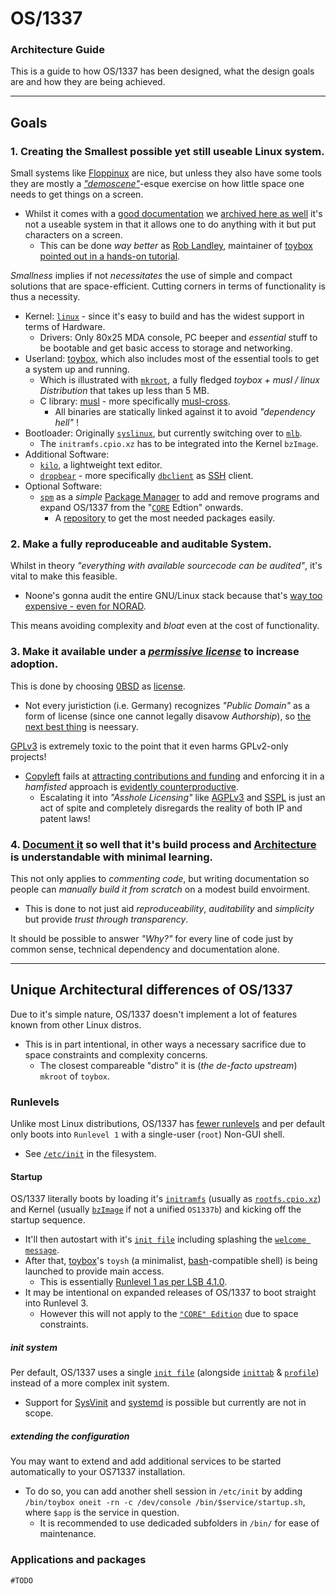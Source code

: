 #   OS/1337
### Architecture Guide

This is a guide to how OS/1337 has been designed, what the design goals are and how they are being achieved.

---

##	Goals

###
### 1. Creating the Smallest possible yet still useable Linux system.

Small systems like [Floppinux](https://github.com/w84death/floppinux) are nice, but unless they also have some tools they are mostly a [*"demoscene"*](https://en.wikipedia.org/wiki/Demoscene)-esque exercise on how little space one needs to get things on a screen.
- Whilst it comes with a [good documentation](https://archive.org/details/floppinux-manual) we [archived here as well](docu/external/floppinux/floppinux-manual.pdf) it's not a useable system in that it allows one to do anything with it but put characters on a screen. 
  - This can be done *way better* as [Rob Landley](http://landley.net/toybox/), maintainer of [toybox](https://github.com/landley/toybox) [pointed out in a hands-on tutorial](https://www.youtube.com/watch?v=Sk9TatW9ino).

*Smallness* implies if not *necessitates* the use of simple and compact solutions that are space-efficient.
Cutting corners in terms of functionality is thus a necessity.
- Kernel: [``linux``](https://kernel.org/) - since it's easy to build and has the widest support in terms of Hardware.
  - Drivers: Only 80x25 MDA console, PC beeper and *essential* stuff to be bootable and get basic access to storage and networking.
- Userland: [toybox](https://github.com/landley/toybox), which also includes most of the essential tools to get a system up and running.
  - Which is illustrated with [``mkroot``](https://github.com/landley/toybox/blob/master/mkroot/README), a fully fledged *toybox + musl / linux Distribution* that takes up less than 5 MB.
  - C library: [musl](https://en.wikipedia.org/wiki/Musl) - more specifically [musl-cross](https://landley.net/bin/toolchains/latest/).
    - All binaries are statically linked against it to avoid *"dependency hell"* !
- Bootloader: Originally [``syslinux``](https://wiki.syslinux.org/wiki/index.php?title=The_Syslinux_Project), but currently switching over to [``mlb``](https://github.com/OS-1337/mlb).
  - The ``initramfs.cpio.xz`` has to be integrated into the Kernel ``bzImage``.
- Additional Software:
  - [``kilo``](https://github.com/antirez/kilo), a lightweight text editor.
  - [``dropbear``](https://github.com/mkj/dropbear) - more specifically [```dbclient```](https://lists.ucc.gu.uwa.edu.au/pipermail/dropbear/2004q3/000022.html) as [SSH](https://en.wikipedia.org/wiki/Secure_Shell#OpenSSH_and_OSSH) client.
- Optional Software:
  - [``spm``](https://github.com/OS-1337/spm) as a *simple* [Package Manager](https://en.wikipedia.org/wiki/Package_manager) to add and remove programs and expand OS/1337 from the "[``CORE``](build/0.CORE) Edtion" onwards.
    - A [repository](https://github.com/OS-1337/pkgs) to get the most needed packages easily.

###
### 2. Make a fully reproduceable and auditable System.

Whilst in theory *"everything with available sourcecode can be audited"*, it's vital to make this feasible.
- Noone's gonna audit the entire GNU/Linux stack because that's [way too expensive - even for NORAD](https://www.youtube.com/watch?v=MkJkyMuBm3g&t=715s).

This means avoiding complexity and *bloat* even at the cost of functionality.

###
###	3. Make it available under a [*permissive license*](https://en.wikipedia.org/wiki/Permissive_software_license) to increase adoption.

This is done by choosing [0BSD](https://en.wikipedia.org/wiki/BSD_licenses#0-clause_license_(%22BSD_Zero_Clause_License%22)) as [license](LICENSE.md).
- Not every juristiction (i.e. Germany) recognizes *"Public Domain"* as a form of license (since one cannot legally disavow *Authorship*), so [the next best thing](https://www.youtube.com/watch?v=MkJkyMuBm3g&t=2030s) is neessary.

[GPLv3](https://en.wikipedia.org/wiki/GNU_General_Public_License#Version_3) is extremely toxic to the point that it even harms GPLv2-only projects!
- [Copyleft](https://en.wikipedia.org/wiki/Copyleft) fails at [attracting contributions and funding](https://www.youtube.com/watch?v=MkJkyMuBm3g&t=1607s) and enforcing it in a *hamfisted* approach is [evidently counterproductive](https://www.youtube.com/watch?v=MkJkyMuBm3g&t=302s).
  - Escalating it into *"Asshole Licensing"* like [AGPLv3](https://en.wikipedia.org/wiki/GNU_Affero_General_Public_License) and [SSPL](https://en.wikipedia.org/wiki/Server_Side_Public_License) is just an act of spite and completely disregards the reality of both IP and patent laws!

###
###	4. [Document it](docu/architecture.md) so well that it's build process and [Architecture](docu/system-image-architecture.pdf) is understandable with minimal learning.

This not only applies to *commenting code*, but writing documentation so people can *manually build it from scratch* on a modest build envoirment.
- This is done to not just aid *reproduceability*, *auditability* and *simplicity* but provide *trust through transparency*.

It should be possible to answer *"Why?"* for every line of code just by common sense, technical dependency and documentation alone.

---

##  Unique Architectural differences of OS/1337
Due to it's simple nature, OS/1337 doesn't implement a lot of features known from other Linux distros.
- This is in part intentional, in other ways a necessary sacrifice due to space constraints and complexity concerns.
  - The closest compareable "distro" it is (*the de-facto upstream*) `mkroot` of `toybox`.

###
### Runlevels
Unlike most Linux distributions, OS/1337 has [fewer runlevels](https://en.wikipedia.org/wiki/Runlevel#Linux) and per default only boots into `Runlevel 1` with a single-user (`root`) Non-GUI shell.
- See [`/etc/init`](build/0.CORE/fdd/fs/etc/init) in the filesystem.

####  Startup
OS/1337 literally boots by loading it's [`initramfs`](build/0.CORE/fdd/fs) (usually as [`rootfs.cpio.xz`](build/0.CORE/fdd/rootfs.cpio.xz)) and Kernel (usually [`bzImage`](build/0.CORE/fdd/bzImage)  if not a unified `OS1337b`) and kicking off the startup sequence.
- It'll then autostart with it's [`init file`](build/0.CORE/fdd/fs/etc/init) including splashing the [`welcome message`](build/0.CORE/fdd/fs/welcome.txt).
- After that, [toybox](build/0.CORE/fdd/fs/bin/toybox)'s `toysh` (a minimalist, [bash](https://en.wikipedia.org/wiki/Bash_(Unix_shell))-compatible shell) is being launched to provide main access.
  - This is essentially [Runlevel 1 as per LSB 4.1.0](https://en.wikipedia.org/wiki/Runlevel#Linux).
- It may be intentional on expanded releases of OS/1337 to boot straight into Runlevel 3.
  - However this will not apply to the [`"CORE" Edition`](build/0.CORE) due to space constraints.

##### init system
Per default, OS/1337 uses a single [`init file`](build/0.CORE/fdd/fs/etc/init) (alongside [`inittab`](build/0.CORE/fdd/fs/etc/inittab) & [`profile`](build/0.CORE/fdd/fs/etc/profile)) instead of a more complex init system.
- Support for [SysVinit](https://en.wikipedia.org/wiki/Init#SysV-style) and [systemd](https://en.wikipedia.org/wiki/Systemd) is possible but currently are not in scope.

##### extending the configuration
You may want to extend and add additional services to be started automatically to your OS71337 installation.
- To do so, you can add another shell session in `/etc/init` by adding `/bin/toybox oneit -rn -c /dev/console /bin/$service/startup.sh`, where `$app` is the service in question.
  - It is recommended to use dedicaded subfolders in `/bin/` for ease of maintenance.

###
### Applications and packages
`#TODO`
